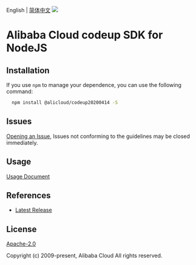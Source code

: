 English | [简体中文](README-CN.md)
![](https://aliyunsdk-pages.alicdn.com/icons/AlibabaCloud.svg)

# Alibaba Cloud codeup SDK for NodeJS

## Installation
If you use `npm` to manage your dependence, you can use the following command:

```sh
  npm install @alicloud/codeup20200414 -S
```

## Issues
[Opening an Issue](https://github.com/aliyun/alibabacloud-typescript-sdk/issues/new), Issues not conforming to the guidelines may be closed immediately.

## Usage
[Usage Document](https://github.com/aliyun/alibabacloud-typescript-sdk/blob/master/docs/Usage-EN.md#quick-examples)

## References
* [Latest Release](https://github.com/aliyun/alibabacloud-typescript-sdk/)

## License
[Apache-2.0](http://www.apache.org/licenses/LICENSE-2.0)

Copyright (c) 2009-present, Alibaba Cloud All rights reserved.
